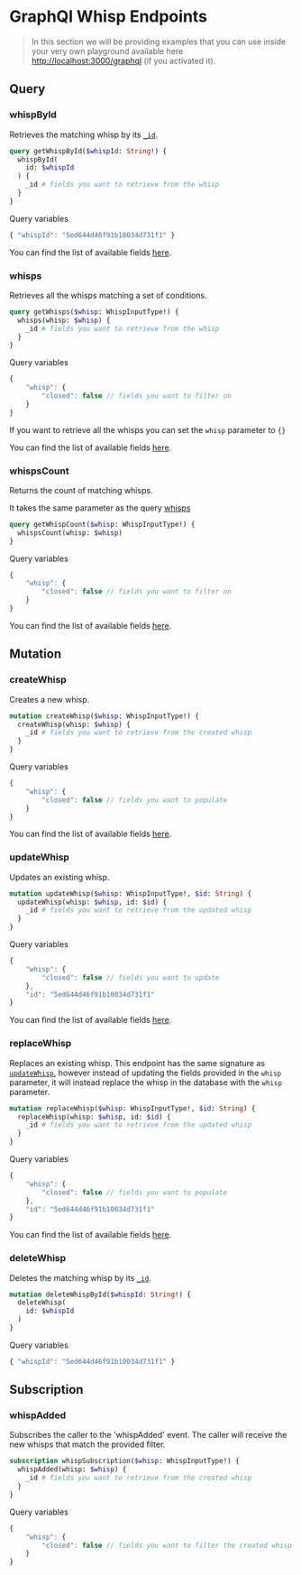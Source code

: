# GraphQl Whisp Endpoints

> In this section we will be providing examples that you can use inside your very own playground available here [http://localhost:3000/graphql](http://localhost:3000/graphql) (if you activated it).

## Query

### whispById

Retrieves the matching whisp by its [`_id`](../../models/whisp.md#_id).

```GraphQL
query getWhispById($whispId: String!) {
  whispById(
    id: $whispId
  ) {
    _id # fields you want to retrieve from the whisp
  }
}
```

Query variables

```javascript
{ "whispId": "5ed644d46f91b10034d731f1" }
```

You can find the list of available fields [here](../../models/whisp.md).

### whisps

Retrieves all the whisps matching a set of conditions.

```GraphQL
query getWhisps($whisp: WhispInputType!) {
  whisps(whisp: $whisp) {
    _id # fields you want to retrieve from the whisp
  }
}
```

Query variables

```javascript
{
    "whisp": {
        "closed": false // fields you want to filter on
    }
}
```

If you want to retrieve all the whisps you can set the `whisp` parameter to `{}`

You can find the list of available fields [here](../../models/whisp.md).

### whispsCount

Returns the count of matching whisps.

It takes the same parameter as the query [whisps](#whisps)

```GraphQL
query getWhispCount($whisp: WhispInputType!) {
  whispsCount(whisp: $whisp)
}
```

Query variables

```javascript
{
    "whisp": {
        "closed": false // fields you want to filter on
    }
}
```

You can find the list of available fields [here](../../models/whisp.md).

## Mutation

### createWhisp

Creates a new whisp.

```GraphQL
mutation createWhisp($whisp: WhispInputType!) {
  createWhisp(whisp: $whisp) {
    _id # fields you want to retrieve from the created whisp
  }
}
```

Query variables

```javascript
{
    "whisp": {
        "closed": false // fields you want to populate
    }
}
```

You can find the list of available fields [here](../../models/whisp.md).

### updateWhisp

Updates an existing whisp.

```GraphQL
mutation updateWhisp($whisp: WhispInputType!, $id: String) {
  updateWhisp(whisp: $whisp, id: $id) {
    _id # fields you want to retrieve from the updated whisp
  }
}
```

Query variables

```javascript
{
    "whisp": {
        "closed": false // fields you want to update
    },
    "id": "5ed644d46f91b10034d731f1"
}
```

You can find the list of available fields [here](../../models/whisp.md).

### replaceWhisp

Replaces an existing whisp. This endpoint has the same signature as [`updateWhisp`](#updateWhisp), however instead of updating the fields provided in the `whisp` parameter, it will instead replace the whisp in the database with the `whisp` parameter.

```GraphQL
mutation replaceWhisp($whisp: WhispInputType!, $id: String) {
  replaceWhisp(whisp: $whisp, id: $id) {
    _id # fields you want to retrieve from the updated whisp
  }
}
```

Query variables

```javascript
{
    "whisp": {
        "closed": false // fields you want to populate
    },
    "id": "5ed644d46f91b10034d731f1"
}
```

You can find the list of available fields [here](../../models/whisp.md).

### deleteWhisp

Deletes the matching whisp by its [`_id`](../../models/whisp.md#_id).

```GraphQL
mutation deleteWhispById($whispId: String!) {
  deleteWhisp(
    id: $whispId
  )
}
```

Query variables

```javascript
{ "whispId": "5ed644d46f91b10034d731f1" }
```

## Subscription

### whispAdded

Subscribes the caller to the  'whispAdded' event. The caller will receive the new whisps that match the provided filter.

```GraphQL
subscription whispSubscription($whisp: WhispInputType!) {
  whispAdded(whisp: $whisp) {
    _id # fields you want to retrieve from the created whisp
  }
}
```

Query variables

```javascript
{
    "whisp": {
        "closed": false // fields you want to filter the created whisp on
    }
}
```
